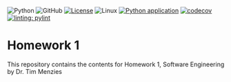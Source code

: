 <!-- ![Python](https://img.shields.io/badge/language-python-blue) -->
<!-- ![Platform Linux](https://img.shields.io/badge/platform-linux-lightgrey) -->
![Python](https://img.shields.io/badge/python-3670A0?style=for-the-badge&logo=python&logoColor=ffdd54)
![GitHub](https://img.shields.io/badge/github-%23121011.svg?style=for-the-badge&logo=github&logoColor=white)
[![License](https://img.shields.io/badge/license-BSD%203--Clause-blue.svg)](https://opensource.org/licenses/BSD-3-Clause)
![Linux](https://img.shields.io/badge/Linux-FCC624?style=for-the-badge&logo=linux&logoColor=black)
[![Python application](https://github.com/NC-State-24/HW1/actions/workflows/pythonfile.yml/badge.svg)](https://github.com/NC-State-24/HW1/actions/workflows/pythonfile.yml)
[![codecov](https://codecov.io/gh/NC-State-24/HW1/branch/main/graph/badge.svg)](https://codecov.io/gh/NC-State-24/HW1)
[![linting: pylint](https://img.shields.io/badge/linting-pylint-yellowgreen)](https://github.com/pylint-dev/pylint)
# Homework 1
This repository contains the contents for Homework 1, Software Engineering by Dr. Tim Menzies





